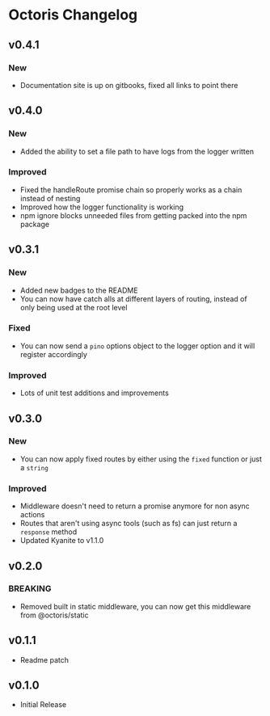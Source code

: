 # Octoris Changelog

## v0.4.1

### New

- Documentation site is up on gitbooks, fixed all links to point there

## v0.4.0

### New

- Added the ability to set a file path to have logs from the logger written

### Improved

- Fixed the handleRoute promise chain so properly works as a chain instead of nesting
- Improved how the logger functionality is working
- npm ignore blocks unneeded files from getting packed into the npm package

## v0.3.1

### New

- Added new badges to the README
- You can now have catch alls at different layers of routing, instead of only being used at the root level

### Fixed

- You can now send a `pino` options object to the logger option and it will register accordingly

### Improved

- Lots of unit test additions and improvements

## v0.3.0

### New

- You can now apply fixed routes by either using the `fixed` function or just a `string`

### Improved

- Middleware doesn't need to return a promise anymore for non async actions
- Routes that aren't using async tools (such as fs) can just return a `response` method
- Updated Kyanite to v1.1.0


## v0.2.0

### BREAKING

- Removed built in static middleware, you can now get this middleware from @octoris/static

## v0.1.1

- Readme patch

## v0.1.0

- Initial Release
